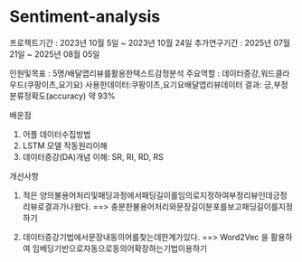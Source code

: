 # Sentiment-analysis

프로젝트기간 : 2023년 10월 5일 ~ 2023년 10월 24일
추가연구기간 : 2025년 07월 21일 ~ 2025년 08월 05일

인원및목표 : 5명/배달앱리뷰를활용한텍스트감정분석
주요역할 : 데이터증강,워드클라우드(쿠팡이츠,요기요)
사용한데이터:쿠팡이츠,요기요배달앱리뷰데이터
결과: 긍,부정분류정확도(accuracy) 약 93%

배운점
1) 어플 데이터수집방법
2) LSTM 모델 작동원리이해
3) 데이터증강(DA)개념 이해: SR, RI, RD, RS
   
개선사항
 1) 적은 양의불용어처리및패딩과정에서패딩길이를임의로지정하여부정리뷰인데긍정리뷰로결과가나왔다.
 ==> 충분한불용어처리와문장길이분포를보고패딩길이를지정하기

 2) 데이터증강기법에서문장내동의어를찾는데한계가있다.
 ==> Word2Vec 을 활용하여 임베딩기반으로자동으로동의어확장하는기법이용하기
